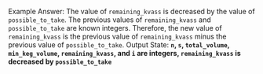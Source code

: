 Example Answer:
The value of `remaining_kvass` is decreased by the value of `possible_to_take`. The previous values of `remaining_kvass` and `possible_to_take` are known integers. Therefore, the new value of `remaining_kvass` is the previous value of `remaining_kvass` minus the previous value of `possible_to_take`. 
Output State: **`n`, `s`, `total_volume`, `min_keg_volume`, `remaining_kvass`, and `i` are integers, `remaining_kvass` is decreased by `possible_to_take`**